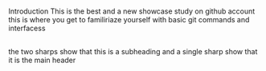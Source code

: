 #
Introduction
 This is the best and a new showcase study on github account
 this is where you get to familiriaze yourself with basic git commands and interfacess
##
the two sharps show that this is a subheading and a single sharp show that it is the main header
 
